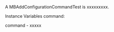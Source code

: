 A MBAddConfigurationCommandTest is xxxxxxxxx.Instance Variables	command:		<Object>command	- xxxxx